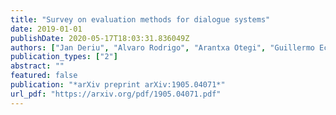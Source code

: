 ```yaml
---
title: "Survey on evaluation methods for dialogue systems"
date: 2019-01-01
publishDate: 2020-05-17T18:03:31.836049Z
authors: ["Jan Deriu", "Alvaro Rodrigo", "Arantxa Otegi", "Guillermo Echegoyen", "Sophie Rosset", "Eneko Agirre", "Mark Cieliebak"]
publication_types: ["2"]
abstract: ""
featured: false
publication: "*arXiv preprint arXiv:1905.04071*"
url_pdf: "https://arxiv.org/pdf/1905.04071.pdf"
---
```



